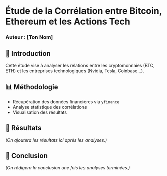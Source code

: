 # Étude de la Corrélation entre Bitcoin, Ethereum et les Actions Tech  
### Auteur : [Ton Nom]  

## 📌 Introduction  
Cette étude vise à analyser les relations entre les cryptomonnaies (BTC, ETH) et les entreprises technologiques (Nvidia, Tesla, Coinbase...).  

## 📊 Méthodologie  
- Récupération des données financières via `yfinance`
- Analyse statistique des corrélations  
- Visualisation des résultats  

## 🔎 Résultats  
*(On ajoutera les résultats ici après les analyses.)*  

## 📌 Conclusion  
*(On rédigera la conclusion une fois les analyses terminées.)*  
